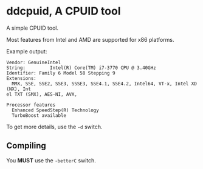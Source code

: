 # ddcpuid, A CPUID tool

A simple CPUID tool.

Most features from Intel and AMD are supported for x86 platforms.

Example output:
```
Vendor: GenuineIntel
String:         Intel(R) Core(TM) i7-3770 CPU @ 3.40GHz
Identifier: Family 6 Model 58 Stepping 9
Extensions:
  MMX, SSE, SSE2, SSE3, SSSE3, SSE4.1, SSE4.2, Intel64, VT-x, Intel XD (NX), Int
el TXT (SMX), AES-NI, AVX,

Processor features
  Enhanced SpeedStep(R) Technology
  TurboBoost available
```

To get more details, use the `-d` switch.

## Compiling

You **MUST** use the `-betterC` switch.